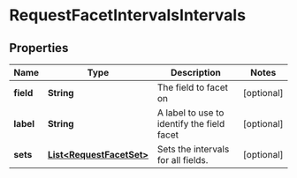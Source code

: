 
# RequestFacetIntervalsIntervals

## Properties
Name | Type | Description | Notes
------------ | ------------- | ------------- | -------------
**field** | **String** | The field to facet on |  [optional]
**label** | **String** | A label to use to identify the field facet |  [optional]
**sets** | [**List&lt;RequestFacetSet&gt;**](RequestFacetSet.md) | Sets the intervals for all fields. |  [optional]



